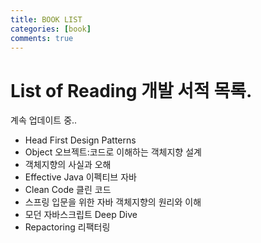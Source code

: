 ```yaml
---
title: BOOK LIST
categories: [book]
comments: true
---
```


# List of Reading 개발 서적 목록. 
계속 업데이트 중..
     
- Head First Design Patterns
- Object 오브젝트:코드로 이해하는 객체지향 설계
- 객체지향의 사실과 오해
- Effective Java 이펙티브 자바
- Clean Code 클린 코드
- 스프링 입문을 위한 자바 객체지향의 원리와 이해
- 모던 자바스크립트 Deep Dive
- Repactoring 리팩터링
